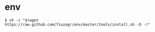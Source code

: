# env

```shell
$ sh -c "$(wget https://raw.github.com/fiuzagr/env/master/tools/install.sh -O -)"
```
